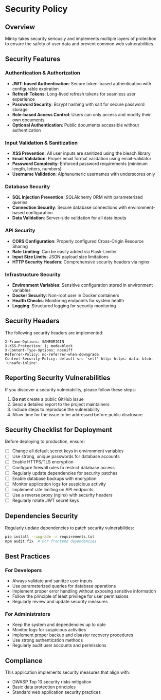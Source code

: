 # Security Policy

## Overview

Minky takes security seriously and implements multiple layers of protection to ensure the safety of user data and prevent common web vulnerabilities.

## Security Features

### Authentication & Authorization

- **JWT-based Authentication**: Secure token-based authentication with configurable expiration
- **Refresh Tokens**: Long-lived refresh tokens for seamless user experience
- **Password Security**: Bcrypt hashing with salt for secure password storage
- **Role-based Access Control**: Users can only access and modify their own documents
- **Optional Authentication**: Public documents accessible without authentication

### Input Validation & Sanitization

- **XSS Prevention**: All user inputs are sanitized using the bleach library
- **Email Validation**: Proper email format validation using email-validator
- **Password Complexity**: Enforced password requirements (minimum length, letters, numbers)
- **Username Validation**: Alphanumeric usernames with underscores only

### Database Security

- **SQL Injection Prevention**: SQLAlchemy ORM with parameterized queries
- **Connection Security**: Secure database connections with environment-based configuration
- **Data Validation**: Server-side validation for all data inputs

### API Security

- **CORS Configuration**: Properly configured Cross-Origin Resource Sharing
- **Rate Limiting**: Can be easily added via Flask-Limiter
- **Input Size Limits**: JSON payload size limitations
- **HTTP Security Headers**: Comprehensive security headers via nginx

### Infrastructure Security

- **Environment Variables**: Sensitive configuration stored in environment variables
- **Docker Security**: Non-root user in Docker containers
- **Health Checks**: Monitoring endpoints for system health
- **Logging**: Structured logging for security monitoring

## Security Headers

The following security headers are implemented:

```
X-Frame-Options: SAMEORIGIN
X-XSS-Protection: 1; mode=block
X-Content-Type-Options: nosniff
Referrer-Policy: no-referrer-when-downgrade
Content-Security-Policy: default-src 'self' http: https: data: blob: 'unsafe-inline'
```

## Reporting Security Vulnerabilities

If you discover a security vulnerability, please follow these steps:

1. **Do not** create a public GitHub issue
2. Send a detailed report to the project maintainers
3. Include steps to reproduce the vulnerability
4. Allow time for the issue to be addressed before public disclosure

## Security Checklist for Deployment

Before deploying to production, ensure:

- [ ] Change all default secret keys in environment variables
- [ ] Use strong, unique passwords for database accounts
- [ ] Enable HTTPS/TLS encryption
- [ ] Configure firewall rules to restrict database access
- [ ] Regularly update dependencies for security patches
- [ ] Enable database backups with encryption
- [ ] Monitor application logs for suspicious activity
- [ ] Implement rate limiting on API endpoints
- [ ] Use a reverse proxy (nginx) with security headers
- [ ] Regularly rotate JWT secret keys

## Dependencies Security

Regularly update dependencies to patch security vulnerabilities:

```bash
pip install --upgrade -r requirements.txt
npm audit fix  # For frontend dependencies
```

## Best Practices

### For Developers

- Always validate and sanitize user inputs
- Use parameterized queries for database operations
- Implement proper error handling without exposing sensitive information
- Follow the principle of least privilege for user permissions
- Regularly review and update security measures

### For Administrators

- Keep the system and dependencies up to date
- Monitor logs for suspicious activities
- Implement proper backup and disaster recovery procedures
- Use strong authentication methods
- Regularly audit user accounts and permissions

## Compliance

This application implements security measures that align with:

- OWASP Top 10 security risks mitigation
- Basic data protection principles
- Standard web application security practices